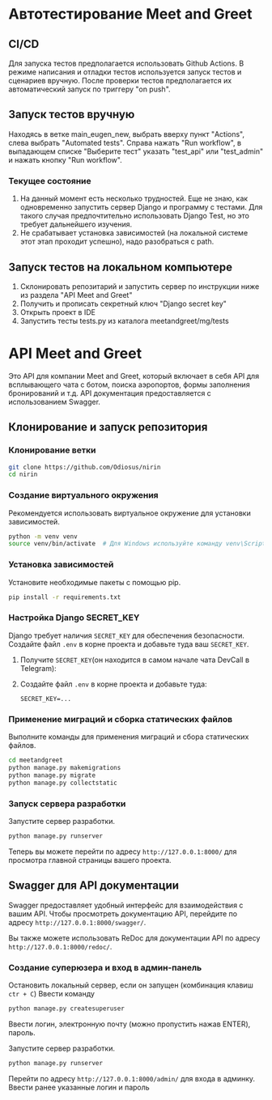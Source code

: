 # Автотестирование Meet and Greet

## CI/CD
Для запуска тестов предполагается использовать Github Actions. В режиме написания и отладки тестов используется запуск тестов и сценариев вручную. После проверки тестов предполагается их автоматический запуск по триггеру "on push".

## Запуск тестов вручную
Находясь в ветке main_eugen_new, выбрать вверху пункт "Actions", слева выбрать "Automated tests". Справа нажать "Run workflow", в выпадающем списке "Выберите тест" указать "test_api" или "test_admin" и нажать кнопку "Run workflow".

### Текущее состояние
1. На данный момент есть несколько трудностей. Еще не знаю, как одновременно запустить сервер Django и программу с тестами. Для такого случая предпочтительно использовать Django Test, но это требует дальнейшего изучения. 
2. Не срабатывает установка зависимостей (на локальной системе этот этап проходит успешно), надо разобраться с path.

## Запуск тестов на локальном компьютере
1. Склонировать репозитарий и запустить сервер по инструкции ниже из раздела "API Meet and Greet"
2. Получить и прописать секретный ключ "Django secret key"
3. Открыть проект в  IDE
4. Запустить тесты tests.py из каталога meetandgreet/mg/tests

   
# API Meet and Greet

Это API для компании Meet and Greet, который включает в себя API для всплывающего чата с ботом, поиска аэропортов, формы заполнения бронирований и т.д. API документация предоставляется с использованием Swagger.

## Клонирование и запуск репозитория

### Клонирование ветки 

```bash
git clone https://github.com/Odiosus/nirin
cd nirin
```

### Создание виртуального окружения

Рекомендуется использовать виртуальное окружение для установки зависимостей.

```bash
python -m venv venv
source venv/bin/activate  # Для Windows используйте команду venv\Scripts\activate
```

### Установка зависимостей

Установите необходимые пакеты с помощью pip.

```bash
pip install -r requirements.txt
```

### Настройка Django SECRET_KEY

Django требует наличия `SECRET_KEY` для обеспечения безопасности. Создайте файл `.env` в корне проекта и добавьте туда ваш `SECRET_KEY`.

1. Получите `SECRET_KEY`(он находится в самом начале чата DevCall в Telegram):

2. Создайте файл `.env` в корне проекта и добавьте туда:

    ```env
    SECRET_KEY=...
    ```

### Применение миграций и сборка статических файлов

Выполните команды для применения миграций и сбора статических файлов.

```bash
cd meetandgreet
python manage.py makemigrations
python manage.py migrate
python manage.py collectstatic
```

### Запуск сервера разработки

Запустите сервер разработки.

```bash
python manage.py runserver
```

Теперь вы можете перейти по адресу `http://127.0.0.1:8000/` для просмотра главной страницы вашего проекта.

## Swagger для API документации

Swagger предоставляет удобный интерфейс для взаимодействия с вашим API. Чтобы просмотреть документацию API, перейдите по адресу `http://127.0.0.1:8000/swagger/`.

Вы также можете использовать ReDoc для документации API по адресу `http://127.0.0.1:8000/redoc/`.

### Создание суперюзера и вход в админ-панель

Остановить локальный сервер, если он запущен (комбинация клавиш `ctr + C`)
Ввести команду

```bash
python manage.py createsuperuser
```
Ввести логин, электронную почту (можно пропустить нажав ENTER), пароль.

Запустите сервер разработки.

```bash
python manage.py runserver
```

Перейти по адресу `http://127.0.0.1:8000/admin/` для входа в админку.
Ввести ранее указанные логин и пароль
